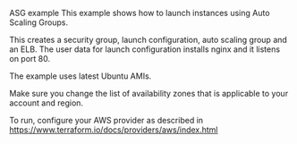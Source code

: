 ASG example
This example shows how to launch instances using Auto Scaling Groups.

This creates a security group, launch configuration, auto scaling group and an ELB. The user data for launch configuration installs nginx and it listens on port 80.

The example uses latest Ubuntu AMIs.

Make sure you change the list of availability zones that is applicable to your account and region.

To run, configure your AWS provider as described in https://www.terraform.io/docs/providers/aws/index.html
